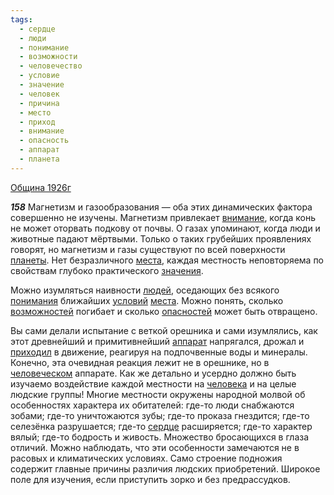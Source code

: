 ```yaml
---
tags:
  - сердце
  - люди
  - понимание
  - возможности
  - человечество
  - условие
  - значение
  - человек
  - причина
  - место
  - приход
  - внимание
  - опасность
  - аппарат
  - планета
---
```


[Община 1926г](/agni/1926)

___158___
Магнетизм и газообразования — оба этих динамических фактора совершенно не изучены. Магнетизм привлекает [внимание](/tag/#внимание), когда конь не может оторвать подкову от почвы. О газах упоминают, когда люди и животные падают мёртвыми. Только о таких грубейших проявлениях говорят, но магнетизм и газы существуют по всей поверхности [планеты](/tag/#планета). Нет безразличного [места](/tag/#место), каждая местность неповторяема по свойствам глубоко практического [значения](/tag/#значение).   

Можно изумляться наивности [людей](/tag/#люди), оседающих без всякого [понимания](/tag/#понимание) ближайших [условий](/tag/#условие) [места](/tag/#место). Можно понять, сколько [возможностей](/tag/#возможности) погибает и сколько [опасностей](/tag/#опасность) может быть отвращено.   

Вы сами делали испытание с веткой орешника и сами изумлялись, как этот древнейший и примитивнейший [аппарат](/tag/#аппарат) напрягался, дрожал и [приходил](/tag/#приход) в движение, реагируя на подпочвенные воды и минералы. Конечно, эта очевидная реакция лежит не в орешнике, но в [человеческом](/tag/#человечество) аппарате. Как же детально и усердно должно быть изучаемо воздействие каждой местности на [человека](/tag/#человек) и на целые людские группы! Многие местности окружены народной молвой об особенностях характера их обитателей: где-то люди снабжаются зобами; где-то уничтожаются зубы; где-то проказа гнездится; где-то селезёнка разрушается; где-то [сердце](/tag/#сердце) расширяется; где-то характер вялый; где-то бодрость и живость. Множество бросающихся в глаза отличий. Можно наблюдать, что эти особенности замечаются не в расовых и климатических условиях. Само строение подножия содержит главные причины различия людских приобретений. Широкое поле для изучения, если приступить зорко и без предрассудков.   

